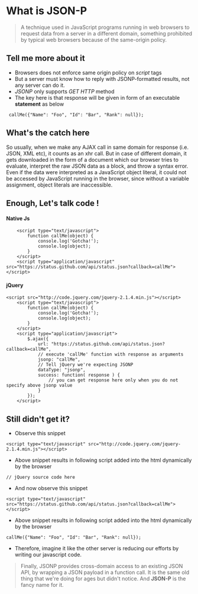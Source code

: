 # What is JSON-P
> A technique used in JavaScript programs running in web browsers to request data from a server in a different domain, something prohibited by typical web browsers because of the same-origin policy.

## Tell me more about it
- Browsers does not enforce same origin policy on *script* tags 
- But a server must know how to reply with JSONP-formatted results, not any server can do it.
- *JSONP* only supports *GET HTTP* method
- The key here is that response will be given in form of an executable **statement** as below
```
 callMe({"Name": "Foo", "Id": "Bar", "Rank": null});
```

## What's the catch here
So usually, when we make any AJAX call in same domain for response (i.e. JSON, XML etc), it counts as an xhr call. But in case of different domain, it gets downloaded in the form of a document which our browser tries to evaluate, interpret the raw JSON data as a block, and throw a syntax error. Even if the data were interpreted as a JavaScript object literal, it could not be accessed by JavaScript running in the browser, since without a variable assignment, object literals are inaccessible.

## Enough, Let's talk code !
#### Native Js
```
	<script type="text/javascript">
		function callMe(object) {
			console.log('Gotcha!');
			console.log(object);
		}
	</script>
	<script type="application/javascript" src="https://status.github.com/api/status.json?callback=callMe"></script>	
```
#### jQuery
```
<script src="http://code.jquery.com/jquery-2.1.4.min.js"></script>	
	<script type="text/javascript">
		function callMe(object) {
			console.log('Gotcha!');
			console.log(object);
		}
	</script>
	<script type="application/javascript">
		$.ajax({
		    url: "https://status.github.com/api/status.json?callback=callMe",
		    // execute 'callMe' function with response as arguments
		    jsonp: "callMe",
		    // Tell jQuery we're expecting JSONP
		    dataType: "jsonp",
		    success: function( response ) {
		        // you can get response here only when you do not specify above jsonp value
		    }
		});
	</script>	
```

## Still didn't get it?
- Observe this snippet
```
<script type="text/javascript" src="http://code.jquery.com/jquery-2.1.4.min.js"></script>	
```
- Above snippet results in following script added into the html dynamically by the browser
```
// jQuery source code here
```
- And now observe this snippet
```
<script type="text/javascript" src="https://status.github.com/api/status.json?callback=callMe"></script>	
```
- Above snippet results in following script added into the html dynamically by the browser
```
callMe({"Name": "Foo", "Id": "Bar", "Rank": null});
```
- Therefore, imagine it like the other server is reducing our efforts by writing our javascript code.

> Finally, JSONP provides cross-domain access to an existing JSON API, by wrapping a JSON payload in a function call. It is the same old thing that we're doing for ages but didn't notice. And **JSON-P** is the fancy name for it.